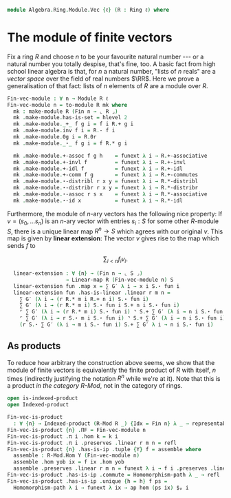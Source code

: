 <!--
```agda
open import Algebra.Ring.Module
open import Algebra.Group.NAry
open import Algebra.Group.Ab
open import Algebra.Group
open import Algebra.Ring

open import Cat.Diagram.Coproduct.Indexed
open import Cat.Displayed.Univalence.Thin
open import Cat.Diagram.Product.Indexed
open import Cat.Functor.FullSubcategory
open import Cat.Prelude

open import Data.Dec
open import Data.Fin
```
-->

```agda
module Algebra.Ring.Module.Vec {ℓ} (R : Ring ℓ) where
```

<!--
```agda
private module R = Ring-on (R .snd)
open make-abelian-group
open Module-on
```
-->

# The module of finite vectors

Fix a ring $R$ and choose $n$ to be your favourite natural number --- or
a natural number you totally despise, that's fine, too. A basic fact
from high school linear algebra is that, for $n$ a natural number,
"lists of $n$ reals" are a _vector space_ over the field of real numbers
$\RR$. Here we prove a generalisation of that fact: lists of $n$
elements of $R$ are a module over $R$.

```agda
Fin-vec-module : ∀ n → Module R ℓ
Fin-vec-module n = to-module R mk where
  mk : make-module R (Fin n → ⌞ R ⌟)
  mk .make-module.has-is-set = hlevel 2
  mk .make-module._+_ f g i = f i R.+ g i
  mk .make-module.inv f i = R.- f i
  mk .make-module.0g i = R.0r
  mk .make-module._⋆_ f g i = f R.* g i

  mk .make-module.+-assoc f g h    = funext λ i → R.+-associative
  mk .make-module.+-invl f         = funext λ i → R.+-invl
  mk .make-module.+-idl f          = funext λ i → R.+-idl
  mk .make-module.+-comm f g       = funext λ i → R.+-commutes
  mk .make-module.⋆-distribl r x y = funext λ i → R.*-distribl
  mk .make-module.⋆-distribr r x y = funext λ i → R.*-distribr
  mk .make-module.⋆-assoc r s x    = funext λ i → R.*-associative
  mk .make-module.⋆-id x           = funext λ i → R.*-idl
```

Furthermore, the module of $n$-ary vectors has the following nice
property: If $v = (s_0, ... s_n)$ is an $n$-ary vector with entries $s_i
: S$ for some other $R$-module $S$, there is a unique linear map $R^n
\to S$ which agrees with our original $v$.  This map is given by
**linear extension**: The vector $v$ gives rise to the map which sends
$f$ to

$$
\sum_{i < n} f_iv_i\text{.}
$$

<!--
```agda
module _ {ℓ′} (S : Module R ℓ′) where
  private
    module S = Module-on (S .snd)
    G′ = Module-on→Group-on _ (S .snd)

  ∑-distr : ∀ {n} r (f : Fin n → ⌞ S ⌟)
          → r S.⋆ ∑ G′ f
          ≡ ∑ G′ λ i → r S.⋆ f i
  ∑-distr {n = zero} r f = S.⋆-idr
  ∑-distr {n = suc n} r f =
    r S.⋆ (f fzero S.+ ∑ G′ (λ e → f (fsuc e)))            ≡⟨ S.⋆-distribl r (f fzero) _ ⟩
    (r S.⋆ f fzero) S.+ ⌜ r S.⋆ ∑ G′ (λ e → f (fsuc e)) ⌝  ≡⟨ ap! (∑-distr {n} r (λ e → f (fsuc e))) ⟩
    (r S.⋆ f fzero) S.+ ∑ G′ (λ i → r S.⋆ f (fsuc i))      ∎
```
-->

```agda
  linear-extension : ∀ {n} → (Fin n → ⌞ S ⌟)
                   → Linear-map R (Fin-vec-module n) S
  linear-extension fun .map x = ∑ G′ λ i → x i S.⋆ fun i
  linear-extension fun .has-is-linear .linear r m n =
    ∑ G′ (λ i → (r R.* m i R.+ n i) S.⋆ fun i)                            ≡⟨ ap (∑ G′)  (funext λ i → S.⋆-distribr (r R.* m i) (n i) (fun i)) ⟩
    ∑ G′ (λ i → (r R.* m i) S.⋆ fun i S.+ n i S.⋆ fun i)                  ≡⟨ ∑-split (Module-on→Abelian-group-on R (S .snd)) (λ i → (r R.* m i) S.⋆ fun i) _ ⟩
    ⌜ ∑ G′ (λ i → (r R.* m i) S.⋆ fun i) ⌝ S.+ ∑ G′ (λ i → n i S.⋆ fun i) ≡⟨ ap! (ap (∑ G′) (funext λ i → sym (S.⋆-assoc r (m i) _))) ⟩
    ⌜ ∑ G′ (λ i → r S.⋆ m i S.⋆ fun i) ⌝ S.+ ∑ G′ (λ i → n i S.⋆ fun i)   ≡˘⟨ ap¡ (∑-distr r λ i → m i S.⋆ fun i) ⟩
    (r S.⋆ ∑ G′ (λ i → m i S.⋆ fun i) S.+ ∑ G′ λ i → n i S.⋆ fun i)       ∎
```

## As products

To reduce how arbitrary the construction above seems, we show that the
module of finite vectors is equivalently the finite product of $R$ with
itself, $n$ times (indirectly justifying the notation $R^n$ while we're
at it). Note that this is a product _in the category $R$-Mod_, not in
the category of rings.

```agda
open is-indexed-product
open Indexed-product

Fin-vec-is-product
  : ∀ {n} → Indexed-product (R-Mod R _) {Idx = Fin n} λ _ → representable-module R
Fin-vec-is-product {n} .ΠF = Fin-vec-module n
Fin-vec-is-product .π i .hom k = k i
Fin-vec-is-product .π i .preserves .linear r m n = refl
Fin-vec-is-product {n} .has-is-ip .tuple {Y} f = assemble where
  assemble : R-Mod.Hom Y (Fin-vec-module n)
  assemble .hom yob ix = f ix .hom yob
  assemble .preserves .linear r m n = funext λ i → f i .preserves .linear _ _ _
Fin-vec-is-product .has-is-ip .commute = Homomorphism-path λ _ → refl
Fin-vec-is-product .has-is-ip .unique {h = h} f ps =
  Homomorphism-path λ i → funext λ ix → ap hom (ps ix) $ₚ i
```
